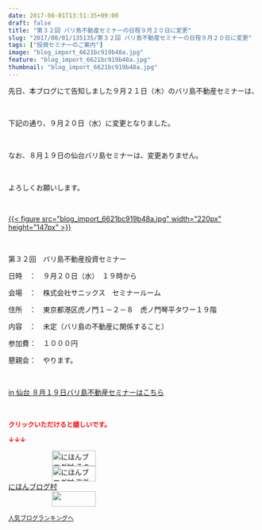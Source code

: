 ```yaml
---
date: 2017-08-01T13:51:35+09:00
draft: false
title: "第３２回 バリ島不動産セミナーの日程９月２０日に変更"
slug: "2017/08/01/135135/第３２回 バリ島不動産セミナーの日程９月２０日に変更"
tags: ["投資セミナーのご案内"]
image: "blog_import_6621bc919b48a.jpg"
feature: "blog_import_6621bc919b48a.jpg"
thumbnail: "blog_import_6621bc919b48a.jpg"
---
```

<p>先日、本ブログにて告知しました９月２１日（木）のバリ島不動産セミナーは、</p><p> </p><p>下記の通り、９月２０日（水）に変更となりました。</p><p> </p><p>なお、８月１９日の仙台バリ島セミナーは、変更ありません。</p><p> </p><p>よろしくお願いします。</p><p> </p><p><a href="blog_import_6621bc919b48a.jpg">{{< figure src="blog_import_6621bc919b48a.jpg" width="220px" height="147px" >}}</a></p><p> </p><p>第３２回　バリ島不動産投資セミナー</p><p>日時　：　９月２０日（水）　１９時から</p><p>会場　：　株式会社サニックス　セミナールーム</p><p>住所　：　東京都港区虎ノ門１－２－８　虎ノ門琴平タワー１９階</p><p>内容　：　未定（バリ島の不動産に関係すること）</p><p>参加費：　１０００円</p><p>懇親会：　やります。</p><p> </p><p><a href="19_ek" target="_blank">in 仙台 ８月１９日バリ島不動産セミナーはこちら</a></p><p> </p><p><font color="#ff0000" size="2"><strong>クリックいただけると嬉しいです。</strong></font></p><p><font color="#ff0000" size="2"><strong>↓↓↓</strong></font></p><p><a href="ranking.html?p_cid=01260127" id="&amp;blogmura_banner" target="_blank"><img alt="にほんブログ村 その他生活ブログ 不動産投資へ" border="0" height="31" src="data:image/svg+xml;charset=utf-8,%3Csvg%20xmlns%3D%22http%3A%2F%2Fwww.w3.org%2F2000%2Fsvg%22%20title%3D%22Placeholder%20for%20Images%22%20role%3D%22presentation%22%20viewBox%3D%220%200%2088%2031%22%20%2F%3E" width="88" data-src="//life.blogmura.com/hudousantoushi/img/hudousantoushi88_31.gif" style="aspect-ratio: auto 88 / 31;"/><noscript><img alt="にほんブログ村 その他生活ブログ 不動産投資へ" border="0" height="31" src="//life.blogmura.com/hudousantoushi/img/hudousantoushi88_31.gif" width="88"></noscript></a><br/><a href="ranking.html?p_cid=01260127" target="_blank"><img alt="にほんブログ村 海外生活ブログ バリ島情報へ" border="0" height="31" src="data:image/svg+xml;charset=utf-8,%3Csvg%20xmlns%3D%22http%3A%2F%2Fwww.w3.org%2F2000%2Fsvg%22%20title%3D%22Placeholder%20for%20Images%22%20role%3D%22presentation%22%20viewBox%3D%220%200%2088%2031%22%20%2F%3E" width="88" data-src="https://img-proxy.blog-video.jp/images?url=http%3A%2F%2Foverseas.blogmura.com%2Fbali%2Fimg%2Fbali88_31.gif" style="aspect-ratio: auto 88 / 31;"/><noscript><img alt="にほんブログ村 海外生活ブログ バリ島情報へ" border="0" height="31" src="https://img-proxy.blog-video.jp/images?url=http%3A%2F%2Foverseas.blogmura.com%2Fbali%2Fimg%2Fbali88_31.gif" width="88"></noscript></a><br/><a href="ranking.html?p_cid=01260127" target="_blank">にほんブログ村</a><br/><a href="link.php?1804582" title="人気ブログランキングへ"><img border="0" height="31" src="data:image/svg+xml;charset=utf-8,%3Csvg%20xmlns%3D%22http%3A%2F%2Fwww.w3.org%2F2000%2Fsvg%22%20title%3D%22Placeholder%20for%20Images%22%20role%3D%22presentation%22%20viewBox%3D%220%200%2088%2031%22%20%2F%3E" width="88" data-src="https://blog.with2.net/img/banner/banner_22.gif" style="aspect-ratio: auto 88 / 31;"/><noscript><img border="0" height="31" src="https://blog.with2.net/img/banner/banner_22.gif" width="88"></noscript></a></p><p><a href="link.php?1804582" style="font-size: 12px;">人気ブログランキングへ</a></p>

